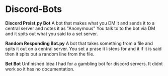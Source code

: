 # Discord-Bots

**Discord Preist.py Bot**
A bot that makes what you DM it and sends it to a central server and notes it as "Anonymous"
You talk to to the bot via DM and it spits out what you said to a set server.

**Random Responding Bot.py**
A bot that takes something from a file and spits it out on a central server.
You set a prase it listens for and it if it is said then it spits out a random line from the file.

**Bet Bot**
Unfinished Idea I had for a gambling bot for discord servers. It didnt work so it has no documentation.
